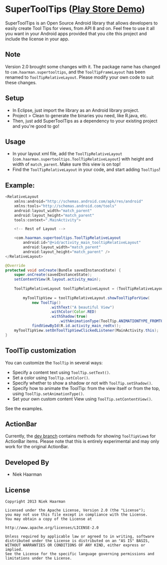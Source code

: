 SuperToolTips ([Play Store Demo][1])
===========

SuperToolTips is an Open Source Android library that allows developers to easily create Tool Tips for views, from API 8 and on.
Feel free to use it all you want in your Android apps provided that you cite this project and include the license in your app.

Note
-----
Version 2.0 brought some changes with it. The package name has changed to `com.haarman.supertooltips`, and the `ToolTipFrameLayout` has been renamed to `ToolTipRelativeLayout`. Please modify your own code to suit these changes.

Setup
-----
* In Eclipse, just import the library as an Android library project.
* Project > Clean to generate the binaries you need, like R.java, etc.
* Then, just add SuperToolTips as a dependency to your existing project and you're good to go!

Usage
-----

* In your layout xml file, add the `ToolTipRelativeLayout` (`com.haarman.supertooltips.ToolTipRelativeLayout`) with height and width of `match_parent`. Make sure this view is on top!
* Find the `ToolTipRelativeLayout` in your code, and start adding `ToolTips`!

Example:
-----
```Java
<RelativeLayout
	xmlns:android="http://schemas.android.com/apk/res/android"
	xmlns:tools="http://schemas.android.com/tools"
	android:layout_width="match_parent"
	android:layout_height="match_parent"	
	tools:context=".MainActivity">

	<!-- Rest of Layout -->

	<com.haarman.supertooltips.ToolTipRelativeLayout
		android:id="@+id/activity_main_tooltipRelativeLayout"
		android:layout_width="match_parent"
		android:layout_height="match_parent" />
</RelativeLayout>

@Override
protected void onCreate(Bundle savedInstanceState) {
	super.onCreate(savedInstanceState);
	setContentView(R.layout.activity_main);
	
	ToolTipRelativeLayout toolTipRelativeLayout = (ToolTipRelativeLayout) findViewById(R.id.activity_main_tooltipRelativeLayout);
		
		myToolTipView = toolTipRelativeLayout.showToolTipForView(
	        new ToolTip()
	                .withText("A beautiful View")
	                .withColor(Color.RED)
	                .withShadow(true)
						.withAnimationType(ToolTip.ANIMATIONTYPE_FROMTOP),
	        findViewById(R.id.activity_main_redtv));
	myToolTipView.setOnToolTipViewClickedListener(MainActivity.this);
}
```
	

ToolTip customization
-----
You can customize the `ToolTip` in several ways:

* Specify a content text using `ToolTip.setText()`.
* Set a color using `ToolTip.setColor()`.
* Specify whether to show a shadow or not with `ToolTip.setShadow()`.
* Specify how to animate the ToolTip: from the view itself or from the top, using `ToolTip.setAnimationType()`.
* Set your own custom content View using `ToolTip.setContentView()`.

See the examples.

ActionBar
-----
Currently, the [dev branch][2] contains methods for showing `ToolTipView`s for ActionBar items. Please note that this is entirely experimental and may only work for the original ActionBar.

Developed By
-----
* Niek Haarman

License
-----

	Copyright 2013 Niek Haarman

	Licensed under the Apache License, Version 2.0 (the "License");
	you may not use this file except in compliance with the License.
	You may obtain a copy of the License at

	http://www.apache.org/licenses/LICENSE-2.0

	Unless required by applicable law or agreed to in writing, software
	distributed under the License is distributed on an "AS IS" BASIS,
	WITHOUT WARRANTIES OR CONDITIONS OF ANY KIND, either express or implied.
	See the License for the specific language governing permissions and
	limitations under the License.

 [1]: https://play.google.com/store/apps/details?id=com.haarman.supertooltips
 [2]: https://github.com/nhaarman/supertooltips/tree/dev
